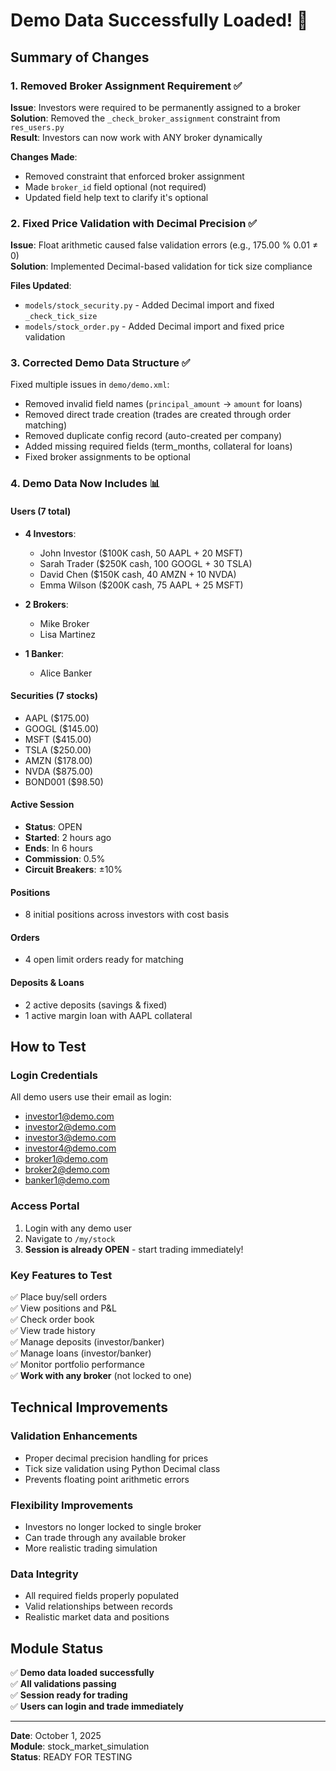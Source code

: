 # Demo Data Successfully Loaded! 🎉

## Summary of Changes

### 1. **Removed Broker Assignment Requirement** ✅
**Issue**: Investors were required to be permanently assigned to a broker  
**Solution**: Removed the `_check_broker_assignment` constraint from `res_users.py`  
**Result**: Investors can now work with ANY broker dynamically

**Changes Made**:
- Removed constraint that enforced broker assignment
- Made `broker_id` field optional (not required)
- Updated field help text to clarify it's optional

### 2. **Fixed Price Validation with Decimal Precision** ✅
**Issue**: Float arithmetic caused false validation errors (e.g., 175.00 % 0.01 ≠ 0)  
**Solution**: Implemented Decimal-based validation for tick size compliance

**Files Updated**:
- `models/stock_security.py` - Added Decimal import and fixed `_check_tick_size`
- `models/stock_order.py` - Added Decimal import and fixed price validation

### 3. **Corrected Demo Data Structure** ✅
Fixed multiple issues in `demo/demo.xml`:
- Removed invalid field names (`principal_amount` → `amount` for loans)
- Removed direct trade creation (trades are created through order matching)
- Removed duplicate config record (auto-created per company)
- Added missing required fields (term_months, collateral for loans)
- Fixed broker assignments to be optional

### 4. **Demo Data Now Includes** 📊

#### Users (7 total)
- **4 Investors**: 
  - John Investor ($100K cash, 50 AAPL + 20 MSFT)
  - Sarah Trader ($250K cash, 100 GOOGL + 30 TSLA)
  - David Chen ($150K cash, 40 AMZN + 10 NVDA)
  - Emma Wilson ($200K cash, 75 AAPL + 25 MSFT)

- **2 Brokers**: 
  - Mike Broker
  - Lisa Martinez

- **1 Banker**:
  - Alice Banker

#### Securities (7 stocks)
- AAPL ($175.00)
- GOOGL ($145.00)
- MSFT ($415.00)
- TSLA ($250.00)
- AMZN ($178.00)
- NVDA ($875.00)
- BOND001 ($98.50)

#### Active Session
- **Status**: OPEN
- **Started**: 2 hours ago
- **Ends**: In 6 hours
- **Commission**: 0.5%
- **Circuit Breakers**: ±10%

#### Positions
- 8 initial positions across investors with cost basis

#### Orders
- 4 open limit orders ready for matching

#### Deposits & Loans
- 2 active deposits (savings & fixed)
- 1 active margin loan with AAPL collateral

## How to Test

### Login Credentials
All demo users use their email as login:
- investor1@demo.com
- investor2@demo.com  
- investor3@demo.com
- investor4@demo.com
- broker1@demo.com
- broker2@demo.com
- banker1@demo.com

### Access Portal
1. Login with any demo user
2. Navigate to `/my/stock`
3. **Session is already OPEN** - start trading immediately!

### Key Features to Test
✅ Place buy/sell orders  
✅ View positions and P&L  
✅ Check order book  
✅ View trade history  
✅ Manage deposits (investor/banker)  
✅ Manage loans (investor/banker)  
✅ Monitor portfolio performance  
✅ **Work with any broker** (not locked to one)

## Technical Improvements

### Validation Enhancements
- Proper decimal precision handling for prices
- Tick size validation using Python Decimal class
- Prevents floating point arithmetic errors

### Flexibility Improvements  
- Investors no longer locked to single broker
- Can trade through any available broker
- More realistic trading simulation

### Data Integrity
- All required fields properly populated
- Valid relationships between records
- Realistic market data and positions

## Module Status
✅ **Demo data loaded successfully**  
✅ **All validations passing**  
✅ **Session ready for trading**  
✅ **Users can login and trade immediately**

---
**Date**: October 1, 2025  
**Module**: stock_market_simulation  
**Status**: READY FOR TESTING
